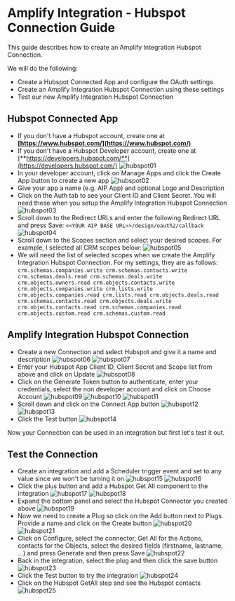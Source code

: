 # Amplify Integration - Hubspot Connection Guide

This guide describes how to create an Amplify Integration Hubspot Connection.

We will do the following:

* Create a Hubspot Connected App and configure the OAuth settings
* Create an Amplify Integration Hubspot Connection using these settings
* Test our new Amplify Integration Hubspot Connection

## Hubspot Connected App

* If you don't have a Hubspot account, create one at **[https://www.hubspot.com/](https://www.hubspot.com/)**
* If you don't have a Hubspot Developer account, create one at [**https://developers.hubspot.com/**](https://developers.hubspot.com/)
  ![hubspot01](hubspot-connection/hubspot01.png)
* In your developer account, click on Manage Apps and click the Create App button to create a new app
  ![hubspot02](hubspot-connection/hubspot02.png)
* Give your app a name (e.g. AIP App) and optional Logo and Description
* Click on the Auth tab to see your Client ID and Client Secret. You will need these when you setup the Amplify Integration Hubspot Connection
  ![hubspot03](hubspot-connection/hubspot03.png)
* Scroll down to the Redirect URLs and enter the following Redirect URL and press Save:
  `<<YOUR AIP BASE URL>>/design/oauth2/callback`
  ![hubspot04](hubspot-connection/hubspot04.png)
* Scroll down to the Scopes section and select your desired scopes. For example, I selected all CRM scopes below:
  ![hubspot05](hubspot-connection/hubspot05_.png)
* We will need the list of selected scopes when we create the Amplify Integration Hubspot Connection. For my settings, they are as follows:
`crm.schemas.companies.write crm.schemas.contacts.write crm.schemas.deals.read crm.schemas.deals.write crm.objects.owners.read crm.objects.contacts.write crm.objects.companies.write crm.lists.write crm.objects.companies.read crm.lists.read crm.objects.deals.read crm.schemas.contacts.read crm.objects.deals.write crm.objects.contacts.read crm.schemas.companies.read crm.objects.custom.read crm.schemas.custom.read`

## Amplify Integration Hubspot Connection

* Create a new Connection and select Hubspot and give it a name and description
  ![hubspot06](hubspot-connection/hubspot06.png)
  ![hubspot07](hubspot-connection/hubspot07.png)
* Enter your Hubspot App Client ID, Client Secret and Scope list from above and click on Update
  ![hubspot08](hubspot-connection/hubspot08.png)
* Click on the Generate Token button to authenticate, enter your credentials, select the non developer account and click on Choose Account
  ![hubspot09](hubspot-connection/hubspot09.png)
  ![hubspot10](hubspot-connection/hubspot10.png)
  ![hubspot11](hubspot-connection/hubspot11.png)
* Scroll down and click on the Connect App button
  ![hubspot12](hubspot-connection/hubspot12.png)
  ![hubspot13](hubspot-connection/hubspot13.png)
* Click the Test button
  ![hubspot14](hubspot-connection/hubspot14.png)

Now your Connection can be used in an integration but first let's test it out.

## Test the Connection

* Create an integration and add a Scheduler trigger event and set to any value since we won't be turning it on
  ![hubspot15](hubspot-connection/hubspot15.png)
  ![hubspot16](hubspot-connection/hubspot16.png)
* Click the plus button and add a Hubspot Get All component to the integration
  ![hubspot17](hubspot-connection/hubspot17.png)
  ![hubspot18](hubspot-connection/hubspot18.png)
* Expand the bottom panel and select the Hubspot Connector you created above
  ![hubspot19](hubspot-connection/hubspot19.png)
* Now we need to create a Plug so click on the Add button next to Plugs. Provide a name and click on the Create button
  ![hubspot20](hubspot-connection/hubspot20.png)
  ![hubspot21](hubspot-connection/hubspot21.png)
* Click on Configure, select the connector, Get All for the Actions, contacts for the Objects, select the desired fields (firstname, lastname, ...) and press Generate and then press Save
  ![hubspot22](hubspot-connection/hubspot22.png)
* Back in the integration, select the plug and then click the save button
  ![hubspot23](hubspot-connection/hubspot23.png)
* Click the Test button to try the integration
  ![hubspot24](hubspot-connection/hubspot24.png)
* Click on the Hubspot GetAll step and see the Hubspot contacts
  ![hubspot25](hubspot-connection/hubspot25.png)
